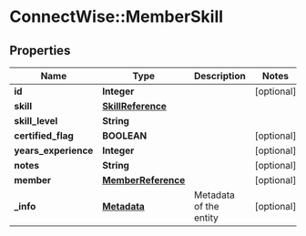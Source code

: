 # ConnectWise::MemberSkill

## Properties
Name | Type | Description | Notes
------------ | ------------- | ------------- | -------------
**id** | **Integer** |  | [optional] 
**skill** | [**SkillReference**](SkillReference.md) |  | 
**skill_level** | **String** |  | 
**certified_flag** | **BOOLEAN** |  | [optional] 
**years_experience** | **Integer** |  | [optional] 
**notes** | **String** |  | [optional] 
**member** | [**MemberReference**](MemberReference.md) |  | [optional] 
**_info** | [**Metadata**](Metadata.md) | Metadata of the entity | [optional] 


